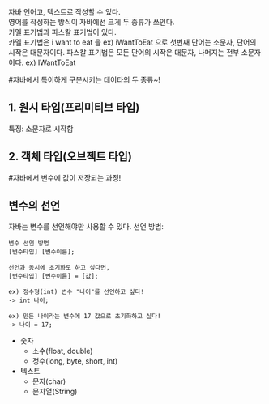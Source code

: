 
자바 언어고, 텍스트로 작성할 수 있다.  
영어를 작성하는 방식이 자바에선 크게 두 종류가 쓰인다.  
카멜 표기법과 파스칼 표기법이 있다.   
카멜 표기법은 i want to eat 을 ex) iWantToEat 으로 첫번째 단어는 소문자, 단어의 시작은 대문자이다.
파스칼 표기법은 모든 단어의 시작은 대문자, 나머지는 전부 소문자이다. ex) IWantToEat

#자바에서 특이하게 구분시키는 데이타의 두 종류~!
## 1. 원시 타입(프리미티브 타입)
특징: 소문자로 시작함


## 2. 객체 타입(오브젝트 타입)

#자바에서 변수에 값이 저장되는 과정!

## 변수의 선언
자바는 변수를 선언해야만 사용할 수 있다.
선언 방법:
```
변수 선언 방법
[변수타입] [변수이름];  

선언과 동시에 초기화도 하고 싶다면,
[변수타입] [변수이름] = [값];  

ex) 정수형(int) 변수 "나이"를 선언하고 싶다!
-> int 나이;

ex) 만든 나이라는 변수에 17 값으로 초기화하고 싶다!
-> 나이 = 17;

```


- 숫자
  - 소수(float, double)
  - 정수(long, byte, short, int)
- 텍스트 
  - 문자(char) 
  - 문자열(String)